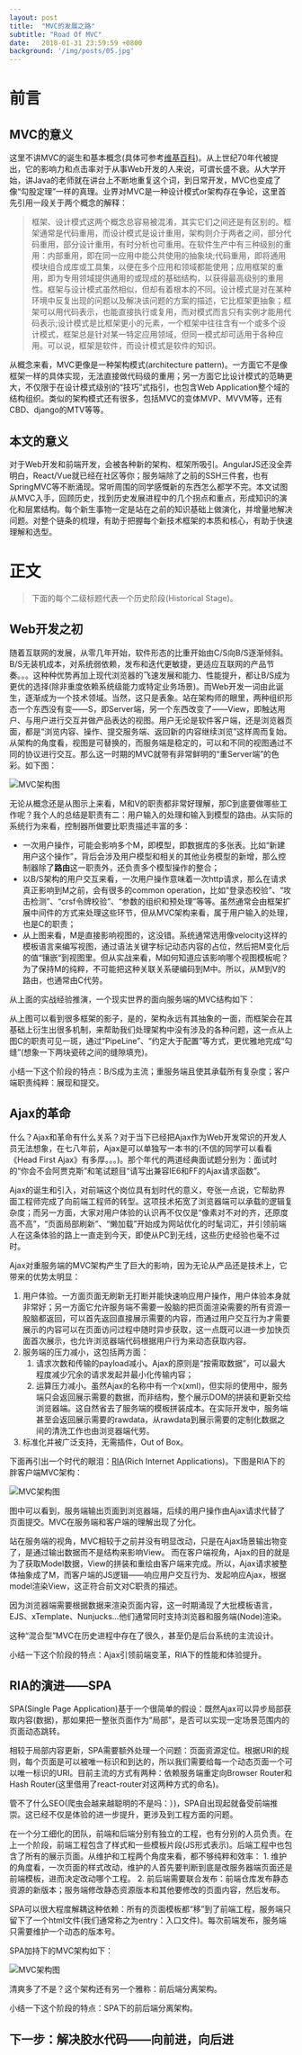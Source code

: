```yaml
---
layout: post
title:  "MVC的发展之路"
subtitle: "Road Of MVC"
date:   2018-01-31 23:59:59 +0800
background: '/img/posts/05.jpg'
---
```


# 前言

## MVC的意义

这里不讲MVC的诞生和基本概念(具体可参考[维基百科](https://en.wikipedia.org/wiki/Model%E2%80%93view%E2%80%93controller))。从上世纪70年代被提出，它的影响力和点击率对于从事Web开发的人来说，可谓长盛不衰。从大学开始，讲Java的老师就在讲台上不断地重复这个词，到日常开发，MVC也变成了像“勾股定理”一样的真理。业界对MVC是一种设计模式or架构存在争论，这里首先引用一段关于两个概念的解释：

> 框架、设计模式这两个概念总容易被混淆，其实它们之间还是有区别的。框架通常是代码重用，而设计模式是设计重用，架构则介于两者之间，部分代码重用，部分设计重用，有时分析也可重用。在软件生产中有三种级别的重用：内部重用，即在同一应用中能公共使用的抽象块;代码重用，即将通用模块组合成库或工具集，以便在多个应用和领域都能使用；应用框架的重用，即为专用领域提供通用的或现成的基础结构，以获得最高级别的重用性。框架与设计模式虽然相似，但却有着根本的不同。设计模式是对在某种环境中反复出现的问题以及解决该问题的方案的描述，它比框架更抽象；框架可以用代码表示，也能直接执行或复用，而对模式而言只有实例才能用代码表示;设计模式是比框架更小的元素，一个框架中往往含有一个或多个设计模式，框架总是针对某一特定应用领域，但同一模式却可适用于各种应用。可以说，框架是软件，而设计模式是软件的知识。

从概念来看，MVC更像是一种架构模式(architecture pattern)。一方面它不是像框架一样的具体实现，无法直接做代码级的重用；另一方面它比设计模式的范畴更大，不仅限于在设计模式级别的“技巧”式指引，也包含Web Application整个域的结构组织。类似的架构模式还有很多，包括MVC的变体MVP、MVVM等，还有CBD、django的MTV等等。

## 本文的意义

对于Web开发和前端开发，会被各种新的架构、框架所吸引。AngularJS还没全弄明白，React/Vue就已经在社区等你；服务端除了之前的SSH三件套，也有SpringMVC等不断涌现。常听周围的同学感慨新的东西怎么都学不完。本文试图从MVC入手，回顾历史，找到历史发展进程中的几个拐点和重点，形成知识的演化和层累结构。每个新生事物一定是站在之前的知识基础上做演化，并增量地解决问题。对整个链条的梳理，有助于把握每个新技术框架的本质和核心，有助于快速理解和选型。

# 正文

> 下面的每个二级标题代表一个历史阶段(Historical Stage)。

## Web开发之初

随着互联网的发展，从零几年开始，软件形态的比重开始由C/S向B/S逐渐倾斜。B/S无装机成本，对系统弱依赖，发布和迭代更敏捷，更适应互联网的产品节奏。。。这种种优势再加上现代浏览器的飞速发展和能力、性能提升，都让B/S成为更优的选择(除非重度依赖系统级能力或特定业务场景)。而Web开发一词由此诞生，逐渐成为一个技术领域。当然，这只是表象。站在架构师的眼里，两种组织形态一个东西没有变——S，即Server端，另一个东西改变了——View，即触达用户、与用户进行交互并做产品表达的视图。用户无论是软件客户端，还是浏览器页面，都是“浏览内容、操作、提交服务端、返回新的内容继续浏览”这样周而复始。从架构的角度看，视图是可替换的，而服务端是稳定的，可以和不同的视图通过不同的协议进行交互。那么这一时期的MVC就带有非常鲜明的“重Server端”的色彩。如下图：

![MVC架构图]()

无论从概念还是从图示上来看，M和V的职责都非常好理解，那C到底要做哪些工作呢？我个人的总结是职责有二：用户输入的处理和输入到模型的路由。从实际的系统行为来看，控制器所做要比职责描述丰富的多：

* 一次用户操作，可能会影响多个M，即模型，即数据库的多张表。比如“新建用户这个操作”，背后会涉及用户模型和相关的其他业务模型的新增，那么控制器除了**路由**这一职责外，还负责多个模型操作的整合；
* 以B/S架构的用户交互来看，一次用户操作意味着一次http请求，那么在请求真正影响到M之前，会有很多的common operation，比如“登录态校验”、“攻击检测”、“crsf令牌校验”、“参数的组织和预处理”等等。虽然通常会由框架扩展中间件的方式来处理这些环节，但从MVC架构来看，属于用户输入的处理，也是C的职责；
* 从上图来看，M是直接影响视图的，这没错。系统通常选用像velocity这样的模板语言来编写视图，通过语法关键字标记动态内容的占位，然后把M变化后的值“镶嵌“到视图里。但从实战来看，M如何知道应该影响哪个视图模板呢？为了保持M的纯粹，不可能把这种关联关系硬编码到M中。所以，从M到V的路由，也通常由C代劳。

从上面的实战经验推演，一个现实世界的面向服务端的MVC结构如下：

从上图可以看到很多框架的影子，是的，架构永远有其抽象的一面，而框架会在其基础上衍生出很多机制，来帮助我们处理架构中没有涉及的各种问题，这一点从上图C的职责可见一斑，通过“PipeLine”、“约定大于配置”等方式，更优雅地完成“勾缝”(想象一下两块瓷砖之间的缝隙填充)。

小结一下这个阶段的特点：B/S成为主流；重服务端且使其承载所有复杂度；客户端职责纯粹：展现和提交。

## Ajax的革命

什么？Ajax和革命有什么关系？对于当下已经把Ajax作为Web开发常识的开发人员无法想象，在七八年前，Ajax是可以单独写一本书的(不信的同学可以看看《Head First Ajax》有多厚。。。)。那个年代的两道经典面试题分别为：面试时的“你会不会阿贾克斯”和笔试题目“请写出兼容IE6和FF的Ajax请求函数”。

Ajax的诞生和引入，对前端这个岗位具有划时代的意义，夸张一点说，它帮助界面工程师完成了向前端工程师的转型。这项技术拓宽了浏览器端可以承载的逻辑复杂度；而另一方面，大家对用户体验的认识再不仅仅是“像素对不对的齐，还原度高不高”，“页面局部刷新”、“懒加载”开始成为网站优化的时髦词汇，并引领前端人在这条体验的路上一直走到今天，即使从PC到无线，这些历史经验也毫不过时。

Ajax对重服务端的MVC架构产生了巨大的影响，因为无论从产品还是技术上，它带来的优势太明显：

1. 用户体验。一方面页面无刷新无打断并能快速响应用户操作，用户体验本身就非常好；另一方面它允许服务端不需要一股脑的把页面渲染需要的所有资源一股脑都返回，可以首先返回直接展示需要的内容，而通过用户交互行为才需要展示的内容可以在页面访问过程中随时异步获取，这一点既可以进一步加快页面首次展示，也允许浏览器端代码根据用户行为来动态获取内容。
2. 服务端的压力减小，这包括两方面：
    1. 请求次数和传输的payload减小。Ajax的原则是“按需取数据”，可以最大程度减少冗余的请求发起并最小化传输内容；
    2. 运算压力减小。虽然Ajax的名称中有一个x(xml)，但实际的使用中，服务端只会返回展示需要的数据，而非结构，整个展示DOM的拼装和更新交给浏览器端。这自然省去了服务端的模板拼装成本。在实际开发中，服务端甚至会返回展示需要的rawdata，从rawdata到展示需要的定制化数据之间的清洗工作也由浏览器端代劳。
3. 标准化并被广泛支持，无需插件，Out of Box。

下面再引出一个时代的眼泪：[RIA](https://zh.wikipedia.org/zh-hans/RIA)(Rich Internet Applications)。下图是RIA下的胖客户端MVC架构：

![MVC架构图]()

图中可以看到，服务端输出页面到浏览器端，后续的用户操作由Ajax请求代替了页面提交。MVC在服务端和客户端的理解出现了分化。

站在服务端的视角，MVC相较于之前并没有明显改动，只是在Ajax场景输出物变了，是通过输出数据而不是结构来影响View。
而在客户端视角，Ajax的目的就是为了获取Model数据，View的拼装和重绘由客户端来完成。所以，Ajax请求被整体抽象成了M，而客户端的JS逻辑——响应用户交互行为、发起响应Ajax，根据model渲染View，这正符合前文对C职责的描述。

因为浏览器端需要根据数据来渲染页面内容，这一时期涌现了大批模板语言，EJS、xTemplate、Nunjucks...他们通常同时支持浏览器和服务端(Node)渲染。

这种“混合型”MVC在历史进程中存在了很久，甚至仍是后台系统的主流设计。


小结一下这个阶段的特点：Ajax引领前端变革，RIA下的性能和体验提升。

## RIA的演进——SPA

SPA(Single Page Application)基于一个很简单的假设：既然Ajax可以异步局部获取内容(数据)，那如果把一整张页面作为“局部”，是否可以实现一定场景范围内的页面动态跳转。

相较于局部内容更新，SPA需要额外处理一个问题：页面资源定位。根据URI的规则，每个页面是可以被唯一标识和到达的，所以我们需要给每一个动态页面一个可以唯一标识的URI。目前主流的方式有两种：依赖服务端重定向Browser Router和Hash Router(这里借用了react-router对这两种方式的命名)。

管不了什么SEO(爬虫会越来越聪明的不是吗：）)，SPA自出现起就备受前端推崇。这已经不仅是体验的进一步提升，更涉及到工程方面的问题。

在一个分工细化的团队，前端和后端分别有独立的工程，也有分别的人员负责。在上一个阶段，前端工程包含了样式和一些模板片段(JS形式表示)。后端工程中也包含了所有的展示页面。从维护和工程两个角度来看，都不够纯粹和效率：
    1. 维护的角度看，一次页面的样式改动，维护的人首先要判断到底是改服务器端页面还是前端模板，进而决定改动哪个工程。
    2. 前后端需要联合发布：前端仓库发布静态资源的新版本；服务端修改静态资源版本和其他要修改的页面内容，然后发布。

SPA可以很大程度解耦这种依赖：所有的页面模板都“移”到了前端工程，服务端只留下了一个html文件(我们通常称之为entry：入口文件)。每次前端发布，服务端只需要维护一个动态的版本号。

SPA加持下的MVC架构如下：

![MVC架构图]()

清爽多了不是？这个架构还有另一个雅称：前后端分离架构。

小结一下这个阶段的特点：SPA下的前后端分离架构。

## 下一步：解决胶水代码——向前进，向后进
